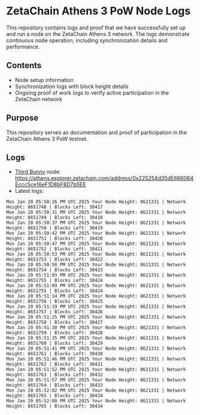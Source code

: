 # ZetaChain Athens 3 PoW Node Logs
This repository contains logs and proof that we have successfully set up and run a node on the ZetaChain Athens 3 network. The logs demonstrate continuous node operation, including synchronization details and performance.

## Contents
- Node setup information
- Synchronization logs with block height details
- Ongoing proof of work logs to verify active participation in the ZetaChain network

## Purpose
This repository serves as documentation and proof of participation in the ZetaChain Athens 3 PoW testnet.

## Logs

- [Third Bunny](https://thirdbunny.xyz/) node: https://athens.explorer.zetachain.com/address/0x225254d35dE666064Eccc5ce16eF1D8bF8D7b5EE
- Latest logs:
```
Mon Jan 20 05:50:26 PM UTC 2025 Your Node Height: 8621331 | Network Height: 8651748 | Blocks Left: 30417
Mon Jan 20 05:50:31 PM UTC 2025 Your Node Height: 8621331 | Network Height: 8651749 | Blocks Left: 30418
Mon Jan 20 05:50:37 PM UTC 2025 Your Node Height: 8621331 | Network Height: 8651750 | Blocks Left: 30419
Mon Jan 20 05:50:42 PM UTC 2025 Your Node Height: 8621331 | Network Height: 8651751 | Blocks Left: 30420
Mon Jan 20 05:50:47 PM UTC 2025 Your Node Height: 8621331 | Network Height: 8651752 | Blocks Left: 30421
Mon Jan 20 05:50:53 PM UTC 2025 Your Node Height: 8621331 | Network Height: 8651753 | Blocks Left: 30422
Mon Jan 20 05:50:58 PM UTC 2025 Your Node Height: 8621331 | Network Height: 8651754 | Blocks Left: 30423
Mon Jan 20 05:51:03 PM UTC 2025 Your Node Height: 8621331 | Network Height: 8651755 | Blocks Left: 30424
Mon Jan 20 05:51:09 PM UTC 2025 Your Node Height: 8621331 | Network Height: 8651755 | Blocks Left: 30424
Mon Jan 20 05:51:14 PM UTC 2025 Your Node Height: 8621331 | Network Height: 8651756 | Blocks Left: 30425
Mon Jan 20 05:51:19 PM UTC 2025 Your Node Height: 8621331 | Network Height: 8651757 | Blocks Left: 30426
Mon Jan 20 05:51:25 PM UTC 2025 Your Node Height: 8621331 | Network Height: 8651758 | Blocks Left: 30427
Mon Jan 20 05:51:30 PM UTC 2025 Your Node Height: 8621331 | Network Height: 8651759 | Blocks Left: 30428
Mon Jan 20 05:51:35 PM UTC 2025 Your Node Height: 8621331 | Network Height: 8651760 | Blocks Left: 30429
Mon Jan 20 05:51:41 PM UTC 2025 Your Node Height: 8621331 | Network Height: 8651761 | Blocks Left: 30430
Mon Jan 20 05:51:46 PM UTC 2025 Your Node Height: 8621331 | Network Height: 8651762 | Blocks Left: 30431
Mon Jan 20 05:51:52 PM UTC 2025 Your Node Height: 8621331 | Network Height: 8651763 | Blocks Left: 30432
Mon Jan 20 05:51:57 PM UTC 2025 Your Node Height: 8621331 | Network Height: 8651764 | Blocks Left: 30433
Mon Jan 20 05:52:02 PM UTC 2025 Your Node Height: 8621331 | Network Height: 8651765 | Blocks Left: 30434
Mon Jan 20 05:52:08 PM UTC 2025 Your Node Height: 8621331 | Network Height: 8651765 | Blocks Left: 30434
```
